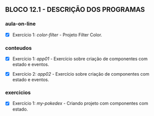 ## BLOCO 12.1 - DESCRIÇÃO DOS PROGRAMAS

### aula-on-line
- [x] Exercício 1: _color-filter_ - Projeto Filter Color.

### conteudos
- [x] Exercício 1: _app01_ - Exercício sobre criação de componentes com estado e eventos.
- [x] Exercício 2: _app02_ - Exercício sobre criação de componentes com estado e eventos.


### exercicios
- [x] Exercício 1: _my-pokedex_ - Criando projeto com componentes com estado.

